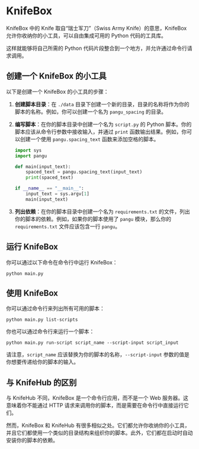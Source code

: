 # KnifeBox

KnifeBox 中的 Knife 取自“瑞士军刀”（Swiss Army Knife）的意思，KnifeBox 允许你收纳你的小工具，可以自由集成可用的 Python 代码的工具库。

这样就能够将自己所需的 Python 代码片段整合到一个地方，并允许通过命令行请求调用。

## 创建一个 KnifeBox 的小工具

以下是创建一个 KnifeBox 的小工具的步骤：

1. **创建脚本目录**：在 `./data` 目录下创建一个新的目录，目录的名称将作为你的脚本的名称。例如，你可以创建一个名为 `pangu_spacing` 的目录。

2. **编写脚本**：在你的脚本目录中创建一个名为 `script.py` 的 Python 脚本。你的脚本应该从命令行参数中接收输入，并通过 `print` 函数输出结果。例如，你可以创建一个使用 `pangu.spacing_text` 函数来添加空格的脚本。

    ```python
    import sys
    import pangu

    def main(input_text):
        spaced_text = pangu.spacing_text(input_text)
        print(spaced_text)

    if __name__ == "__main__":
        input_text = sys.argv[1]
        main(input_text)
    ```

3. **列出依赖**：在你的脚本目录中创建一个名为 `requirements.txt` 的文件，列出你的脚本的依赖。例如，如果你的脚本使用了 `pangu` 模块，那么你的 `requirements.txt` 文件应该包含一行 `pangu`。

## 运行 KnifeBox

你可以通过以下命令在命令行中运行 KnifeBox：

```
python main.py
```

## 使用 KnifeBox

你可以通过命令行来列出所有可用的脚本：

```
python main.py list-scripts
```

你也可以通过命令行来运行一个脚本：

```
python main.py run-script script_name --script-input script_input
```

请注意，`script_name` 应该替换为你的脚本的名称，`--script-input` 参数的值是你想要传递给你的脚本的输入。

## 与 KnifeHub 的区别

与 KnifeHub 不同，KnifeBox 是一个命令行应用，而不是一个 Web 服务器。这意味着你不能通过 HTTP 请求来调用你的脚本，而是需要在命令行中直接运行它们。

然而，KnifeBox 和 KnifeHub 有很多相似之处。它们都允许你收纳你的小工具，并且它们都使用一个类似的目录结构来组织你的脚本。此外，它们都在启动时自动安装你的脚本的依赖。